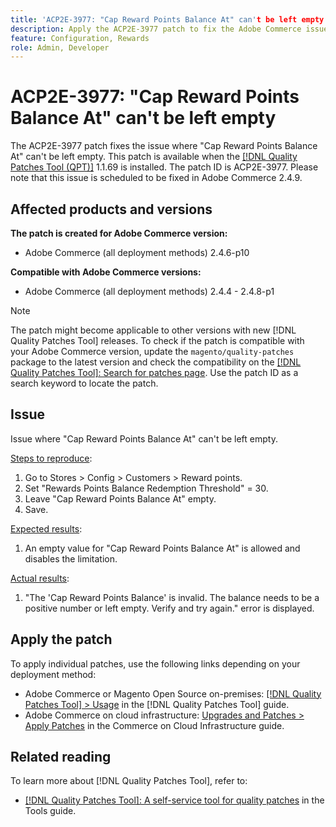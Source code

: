 ```yaml
---
title: 'ACP2E-3977: "Cap Reward Points Balance At" can't be left empty'
description: Apply the ACP2E-3977 patch to fix the Adobe Commerce issue where the "Cap Reward Points Balance At" field could not be left empty when "Rewards Points Balance Redemption Threshold" was set, causing a validation error.
feature: Configuration, Rewards
role: Admin, Developer
---
```


# ACP2E-3977: "Cap Reward Points Balance At" can't be left empty

The ACP2E-3977 patch fixes the issue where "Cap Reward Points Balance At" can't be left empty. This patch is available when the [[!DNL Quality Patches Tool (QPT)]](/help/tools/quality-patches-tool/quality-patches-tool-to-self-serve-quality-patches.md) 1.1.69 is installed. The patch ID is ACP2E-3977. Please note that this issue is scheduled to be fixed in Adobe Commerce 2.4.9.

## Affected products and versions

**The patch is created for Adobe Commerce version:**

* Adobe Commerce (all deployment methods) 2.4.6-p10

**Compatible with Adobe Commerce versions:**

* Adobe Commerce (all deployment methods) 2.4.4 - 2.4.8-p1

>[!NOTE]
>
>The patch might become applicable to other versions with new [!DNL Quality Patches Tool] releases. To check if the patch is compatible with your Adobe Commerce version, update the `magento/quality-patches` package to the latest version and check the compatibility on the [[!DNL Quality Patches Tool]: Search for patches page](https://experienceleague.adobe.com/tools/commerce-quality-patches/index.html). Use the patch ID as a search keyword to locate the patch.

## Issue

Issue where "Cap Reward Points Balance At" can't be left empty.

<u>Steps to reproduce</u>:

1. Go to Stores > Config > Customers > Reward points.
1. Set "Rewards Points Balance Redemption Threshold" = 30.
1. Leave "Cap Reward Points Balance At" empty.
1. Save.

<u>Expected results</u>:

1. An empty value for "Cap Reward Points Balance At" is allowed and disables the limitation.

<u>Actual results</u>:

1. "The 'Cap Reward Points Balance' is invalid. The balance needs to be a positive number or left empty. Verify and try again." error is displayed.

## Apply the patch

To apply individual patches, use the following links depending on your deployment method:

* Adobe Commerce or Magento Open Source on-premises: [[!DNL Quality Patches Tool] > Usage](/help/tools/quality-patches-tool/usage.md) in the [!DNL Quality Patches Tool] guide.
* Adobe Commerce on cloud infrastructure: [Upgrades and Patches > Apply Patches](https://experienceleague.adobe.com/docs/commerce-cloud-service/user-guide/develop/upgrade/apply-patches.html) in the Commerce on Cloud Infrastructure guide.

## Related reading

To learn more about [!DNL Quality Patches Tool], refer to:

* [[!DNL Quality Patches Tool]: A self-service tool for quality patches](/help/tools/quality-patches-tool/quality-patches-tool-to-self-serve-quality-patches.md) in the Tools guide.